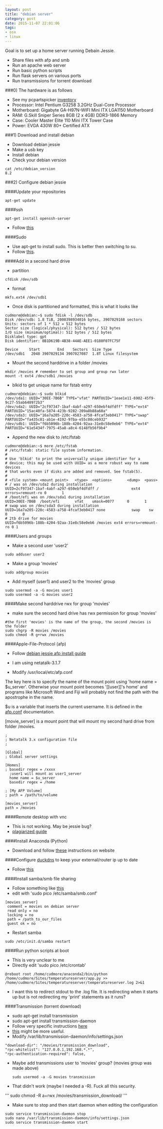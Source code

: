 ```yaml
---
layout: post
title: "debian server"
category: post
date: 2015-11-07 22:01:06
tags:
- osx
- linux
---
```


Goal is to set up a home server running Debain Jessie.

 - Share files with afp and smb
 - Run an apache web server
 - Run basic python scripts
 - Run flask servers on various ports
 - Run transmissions for torrent download

###0) The hardware is as follows
  - See my pcpartspicker [inventory](http://pcpartpicker.com/p/PRq8Vn)
  - Processor: Intel Pentium G3258 3.2GHz Dual-Core Processor
  - Motherboard: Gigabyte GA-H97N-WIFI Mini ITX LGA1150 Motherboard
  - RAM: G.Skill Sniper Series 8GB (2 x 4GB) DDR3-1866 Memory
  - Case: Cooler Master Elite 110 Mini ITX Tower Case
  - Power: EVGA 430W 80+ Certified ATX
  
###1) Download and install debian

  - Download debian jessie
  - Make a usb key
  - Install debian
  - Check your debian version
  ```
  cat /etc/debian_version 
  8.2
  ```

###2) Configure debian jessie

####Update your repositories

  ```
  apt-get update
  ```

####ssh

  ```
  apt-get install openssh-server
  ```
  
  - Follow [this](https://wiki.debian.org/SSH#Installation_of_the_server)
    
####Sudo
  - Use apt-get to install sudo. This is better then switching to su.
  - Follow [this](https://wiki.debian.org/sudo).

####Add in a second hard drive
  - partition
  
  ```
  cfdisk /dev/sdb
  ```

  - format

  ```
  mkfs.ext4 /dev/sdb1
  ```

  - Once disk is partitioned and formatted, this is what it looks like
  
  ```
  cudmore@debian:~$ sudo fdisk -l /dev/sdb
  Disk /dev/sdb: 1.8 TiB, 2000398934016 bytes, 3907029168 sectors
  Units: sectors of 1 * 512 = 512 bytes
  Sector size (logical/physical): 512 bytes / 512 bytes
  I/O size (minimum/optimal): 512 bytes / 512 bytes
  Disklabel type: gpt
  Disk identifier: 8B1D619B-4B38-44AE-AEE1-0180F07FC75F
  
  Device     Start        End    Sectors  Size Type
  /dev/sdb1   2048 3907029134 3907027087  1.8T Linux filesystem
  ```

  - Mount the second harddrive in a folder /movies

  ```
  mkdir /movies # remember to set group and group rwx later
  mount -t ext4 /dev/sdb1 /movies
  ```

  - blkid to get unique name for fstab entry
  
  ```
  cudmore@debian:~$ sudo blkid
  /dev/sda1: UUID="30EE-7B6B" TYPE="vfat" PARTUUID="1eae1e11-6902-45f9-9c27-55ab648972b3"
  /dev/sda2: UUID="2cf97347-1baf-4abf-a297-650ebf4dfdff" TYPE="ext4" PARTUUID="15ac40fa-5874-423b-9282-209a8b88a60a"
  /dev/sda3: UUID="16a7a205-220c-4583-a758-4fcaf3eb0417" TYPE="swap" PARTUUID="fa435c81-ab1e-4192-97ba-e55c08ceb932"
  /dev/sdb1: UUID="f6b5096b-188b-4204-92aa-31e8c58e0eb6" TYPE="ext4" PARTUUID="61e5434f-7975-45a8-a8c4-6148fb56f9b4"
  ```

  - Append the new disk to /etc/fstab

  ```
  cudmore@debian:~$ more /etc/fstab 
  # /etc/fstab: static file system information.
  #
  # Use 'blkid' to print the universally unique identifier for a
  # device; this may be used with UUID= as a more robust way to name devices
  # that works even if disks are added and removed. See fstab(5).
  #
  # <file system> <mount point>   <type>  <options>       <dump>  <pass>
  # / was on /dev/sda2 during installation
  UUID=2cf97347-1baf-4abf-a297-650ebf4dfdff /               ext4    errors=remount-ro 0       1
  # /boot/efi was on /dev/sda1 during installation
  UUID=30EE-7B6B  /boot/efi       vfat    umask=0077      0       1
  # swap was on /dev/sda3 during installation
  UUID=16a7a205-220c-4583-a758-4fcaf3eb0417 none            swap    sw              0       0
  # 2tb drive for movies
  UUID=f6b5096b-188b-4204-92aa-31e8c58e0eb6 /movies ext4 errors=remount-ro 0 1
  ```
  
####Users and groups

  - Make a second user 'user2'

  ```
  sudo adduser user2
  ```

  - Make a group 'movies'

  ```
  sudo addgroup movies
  ```
  - Add myself (user1) and user2 to the 'movies' group

  ```
  sudo usermod -a -G movies user1
  sudo usermod -a -G movies user2
  ```

####Make second harddrive rwx for group 'movies'
  - make sure the second hard drive has rwx permission for group 'movies'

  ```
  #the first 'movies' is the name of the group, the second /movies is the folder
  sudo chgrp -R movies /movies
  sudo chmod -R g+rwx /movies
  ```

####Apple-File-Protocol (afp)

  - Follow [debian jessie afp install guide](http://netatalk.sourceforge.net/wiki/index.php/Install_Netatalk_3.1.7_on_Debian_8_Jessie)
 
  - I am using netatalk-3.1.7
  - Modify /usr/local/etc/afp.conf

  The key here is to specify the name of the mount point using 'home name = $u_server'. Otherwise your mount point becomes '[[user]]'s home' and programs like Microsoft Word and Fiji will probably not find the path with the apostrophe in the name.

$u is a variable that inserts the current username. It is defined in the [afp.conf](http://netatalk.sourceforge.net/3.0/htmldocs/afp.conf.5.html) documentation.

[movie_server] is a mount point that will mount my second hard drive from folder /movies.

  ```
  ;
  ; Netatalk 3.x configuration file
  ;
  
  [Global]
  ; Global server settings
  
  [Homes]
  ; basedir regex = /xxxx
    ;user1 will mount as user1_server
    home name = $u_server
    basedir regex = /home
  
  ; [My AFP Volume]
  ; path = /path/to/volume
  
  [movies_server]
  path = /movies
  ```

####Remote desktop with vnc
  - This is not working. May be jessie bug?
  - [plagiarized guide](http://linuxconfig.org/quick-vnc-server-client-setup-on-debian-linux-jessie-8)
  
####Install Anaconda (Python)
  - Download and follow [these](http://docs.continuum.io/anaconda/install#linux-install) instructions on website
  
####Configure [duckdns](https://www.duckdns.org) to keep your external/router ip up to date
  - Follow [this](https://www.duckdns.org/install.jsp)

####Install samba/smb file sharing
  - Follow something like [this](https://wiki.debian.org/SambaServerSimple)
  - edit with 'sudo pico /etc/samba/smb.conf'

  ```
  [movies_server]
   comment = movies on debian server
   read only = no
   locking = no
   path = /path_to_our_files
   guest ok = no
   ```

   - Restart samba
   ```
   sudo /etc/init.d/samba restart
   ```
   
####Run python scripts at boot
  - This is very unclear to me
  - Directly edit 'sudo pico /etc/crontab'
  
  ```
  @reboot root /home/cudmore/anaconda2/bin/python /home/cudmore/Sites/temperatureserver/app.py >> /home/cudmore/Sites/temperatureserver/temperatureserver.log 2>&1
  ```
  
  - I want this to redirect stdout to the .log file. It is redirecting when it starts up but is not redirecting my 'print' statements as it runs?
  
####Transmission (torrent download)

  - sudo apt-get install transmission
  - sudo apt-get install transmission-daemon
  - Follow very specific instructions [here](https://trac.transmissionbt.com/wiki/HeadlessUsage/General)
  - [this](https://help.ubuntu.com/community/TransmissionHowTo) might be more useful.
  - Modify /var/lib/transmission-daemon/info/settings.json
  
  ```
  "download-dir": "/movies/transmission_download",
  "rpc-whitelist": "127.0.0.1,192.168.*.*",
  "rpc-authentication-required": false,
  ```
  
- Maybe add transmissions user to 'movies' group? (movies group was made above)

  ```
  sudo usermod -a -G movies transmission
  ```

 - That didn't work (maybe I needed a -R). Fuck all this security.

  '''
  sudo chmod -R a+rwx /movies/transmission_download/
  '''

  - Make sure to stop and then start daemon when editing the configuration
 
  ```
  sudo service transmission-daemon stop
  sudo nano /var/lib/transmission-daemon/info/settings.json
  sudo service transmission-daemon start
  ```
